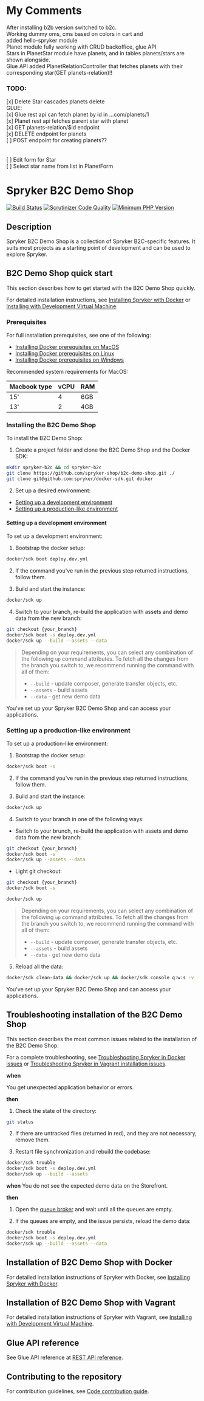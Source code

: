 # My Comments

After installing b2b version switched to b2c. <br>
Working dummy oms, cms based on colors in cart and <br>
added hello-spryker module <br>
Planet module fully working with CRUD backoffice, glue API <br>
Stars in PlanetStar module have planets, and in tables planets/stars are shown alongside. <br>
Glue API added PlanetRelationController that fetches planets with their corresponding star(GET planets-relation)!! <br>



### TODO:
[x] Delete Star cascades planets delete <br>
GLUE: <br>
[x] Glue rest api can fetch planet by id in ...com/planets/1 <br>
[x] Planet rest api fetches parent star with planet <br>
[x] GET planets-relation/$id endpoint <br>
[x] DELETE endpoint for planets <br>
[ ] POST endpoint for creating planets?? <br><br><br>
[ ] Edit form for Star <br>
[ ] Select star name from list in PlanetForm <br>


# Spryker B2C Demo Shop
[![Build Status](https://github.com/spryker-shop/b2c-demo-shop/actions/workflows/ci.yml/badge.svg?branch=master)](https://github.com/spryker-shop/b2c-demo-shop/actions?query=branch:master)
[![Scrutinizer Code Quality](https://scrutinizer-ci.com/g/spryker-shop/b2c-demo-shop/badges/quality-score.png?b=master)](https://scrutinizer-ci.com/g/spryker-shop/b2c-demo-shop/?branch=master)
[![Minimum PHP Version](https://img.shields.io/badge/php-%3E%3D%207.4-8892BF.svg)](https://php.net/)

## Description

Spryker B2C Demo Shop is a collection of Spryker B2C-specific features. It suits most projects as a starting point of development and can be used to explore Spryker.

## B2C Demo Shop quick start

This section describes how to get started with the B2C Demo Shop quickly.

For detailed installation instructions, see [Installing Spryker with Docker](https://docs.spryker.com/docs/installing-spryker-with-docker) or [Installing with Development Virtual Machine](https://docs.spryker.com/docs/dev-getting-started#installing-spryker-with-development-virtual-machine).

### Prerequisites

For full installation prerequisites, see one of the following:
* [Installing Docker prerequisites on MacOS](https://docs.spryker.com/docs/installing-docker-prerequisites-on-macos)
* [Installing Docker prerequisites on Linux](https://docs.spryker.com/docs/installing-docker-prerequisites-on-linux)
* [Installing Docker prerequisites on Windows](https://docs.spryker.com/docs/installing-docker-prerequisites-on-windows)

Recommended system requirements for MacOS:

|Macbook type	|vCPU	|RAM|
|---|---|---|
|15'|	4	|6GB|
|13'|	2	|4GB|

### Installing the B2C Demo Shop

To install the B2C Demo Shop:

1. Create a project folder and clone the B2C Demo Shop and the Docker SDK:
```bash
mkdir spryker-b2c && cd spryker-b2c
git clone https://github.com/spryker-shop/b2c-demo-shop.git ./
git clone git@github.com:spryker/docker-sdk.git docker
```

2. Set up a desired environment:
  * [Setting up a development environment](#setting-up-a-development-environment)
  * [Setting up a production-like environment](#setting-up-a-production-like-environment)

#### Setting up a development environment

To set up a development environment:

1. Bootstrap the docker setup:

```bash
docker/sdk boot deploy.dev.yml
```

2. If the command you've run in the previous step returned instructions, follow them.

3. Build and start the instance:
```bash
docker/sdk up
```

4. Switch to your branch, re-build the application with assets and demo data from the new branch:

```bash
git checkout {your_branch}
docker/sdk boot -s deploy.dev.yml
docker/sdk up --build --assets --data
```

> Depending on your requirements, you can select any combination of the following `up` command attributes. To fetch all the changes from the branch you switch to, we recommend running the command with all of them:
> - `--build` - update composer, generate transfer objects, etc.
> - `--assets` - build assets
> - `--data` - get new demo data

You've set up your Spryker B2C Demo Shop and can access your applications.


### Setting up a production-like environment

To set up a production-like environment:

1. Bootstrap the docker setup:

```bash
docker/sdk boot -s
```

2. If the command you've run in the previous step returned instructions, follow them.

3. Build and start the instance:
```bash
docker/sdk up
```

4. Switch to your branch in one of the following ways:

  * Switch to your brunch, re-build the application with assets and demo data from the new branch:

  ```bash
  git checkout {your_branch}
  docker/sdk boot -s
  docker/sdk up --assets --data
  ```

  * Light git checkout:

  ```bash
  git checkout {your_branch}
  docker/sdk boot -s

  docker/sdk up
  ```

  > Depending on your requirements, you can select any combination of the following `up` command attributes. To fetch all the changes from the branch you switch to, we recommend running the command with all of them:
  > - `--build` - update composer, generate transfer objects, etc.
  > - `--assets` - build assets
  > - `--data` - get new demo data

5. Reload all the data:

```bash
docker/sdk clean-data && docker/sdk up && docker/sdk console q:w:s -v -s
```


You've set up your Spryker B2C Demo Shop and can access your applications.

## Troubleshooting installation of the B2C Demo Shop

This section describes the most common issues related to the installation of the B2C Demo Shop.

For a complete troubleshooting, see [Troubleshooting Spryker in Docker issues](https://docs.spryker.com/docs/troubleshooting-spryker-in-docker-issues) or [Troubleshooting Spryker in Vagrant installation issues](https://docs.spryker.com/docs/troubleshooting-spryker-in-vagrant-installation-issues).

**when**

You get unexpected application behavior or errors.

**then**

1. Check the state of the directory:
```bash
git status
```

2. If there are untracked files (returned in red), and they are not necessary, remove them.

3. Restart file synchronization and rebuild the codebase:
```bash
docker/sdk trouble
docker/sdk boot -s deploy.dev.yml
docker/sdk up --build --assets
```

**when**
You do not see the expected demo data on the Storefront.

**then**

1. Open the [queue broker](http://queue.spryker.local) and wait until all the queues are empty.

2. If the queues are empty, and the issue persists, reload the demo data:
```bash
docker/sdk trouble
docker/sdk boot -s deploy.dev.yml
docker/sdk up --build --assets --data
```

## Installation of B2C Demo Shop with Docker

For detailed installation instructions of Spryker with Docker, see [Installing Spryker with Docker](https://docs.spryker.com/docs/installing-spryker-with-docker).


## Installation of B2C Demo Shop with Vagrant
For detailed installation instructions of Spryker with Vagrant, see [Installing with Development Virtual Machine](https://docs.spryker.com/docs/dev-getting-started#installing-spryker-with-development-virtual-machine).



## Glue API reference

See Glue API reference at [REST API reference](https://docs.spryker.com/docs/rest-api-reference#/rest-api-reference).

## Contributing to the repository

For contribution guidelines, see [Code contribution guide](https://docs.spryker.com/docs/code-contribution-guide#code-contribution-guide).
